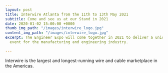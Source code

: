 ```yaml
---
layout: post
title: Interwire Atlanta from the 11th to 13th May 2021
subtitle: Come and see us at our Stand in 2021
date: 2020-01-02 15:00:00 +0000
thumb_img_path: "/images/interwire_logo.jpg"
content_img_path: "/images/interwire_logo.jpg"
excerpt: The Engineer Expo will come together in 2021 to deliver a unique and relevant
  event for the manufacturing and engineering industry.

---
```

Interwire is the largest and longest-running wire and cable marketplace in the Americas.